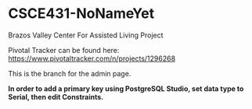 # CSCE431-NoNameYet

Brazos Valley Center For Assisted Living Project

Pivotal Tracker can be found here: https://www.pivotaltracker.com/n/projects/1296268

This is the branch for the admin page.

**In order to add a primary key using PostgreSQL Studio, set data type to Serial, then edit Constraints.**
